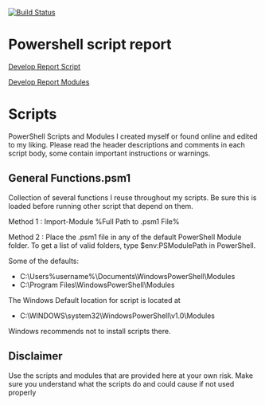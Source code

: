 [![Build Status](https://dev.azure.com/familie-boers/Powershell/_apis/build/status/LeonB87.Powershell-Scripts?branchName=develop)](https://dev.azure.com/familie-boers/Powershell/_build/latest?definitionId=10&branchName=master)

# Powershell script report

[Develop Report Script](https://pscodehealth.blob.core.windows.net/pscodehealthcontainer/develop-PSCodeHealthReport.html)

[Develop Report Modules](https://pscodehealth.blob.core.windows.net/pscodehealthcontainer/develop-PSCodeHealthReportModule.html)

# Scripts

PowerShell Scripts and Modules I created myself or found online and edited to my liking.
Please read the header descriptions and comments in each script body, some contain important instructions or warnings.

## General Functions.psm1

Collection of several functions I reuse throughout my scripts. Be sure this is loaded before running other script that depend on them.

Method 1 : Import-Module %Full Path to .psm1 File%

Method 2 : Place the .psm1 file in any of the default PowerShell Module folder. To get a list of valid folders, type $env:PSModulePath in PowerShell.

Some of the defaults:

- C:\Users\%username%\Documents\WindowsPowerShell\Modules
- C:\Program Files\WindowsPowerShell\Modules

The Windows Default location for script is located at

- C:\WINDOWS\system32\WindowsPowerShell\v1.0\Modules

Windows recommends not to install scripts there.

## Disclaimer

Use the scripts and modules that are provided here at your own risk. Make sure you understand what the scripts do and could cause if not used properly